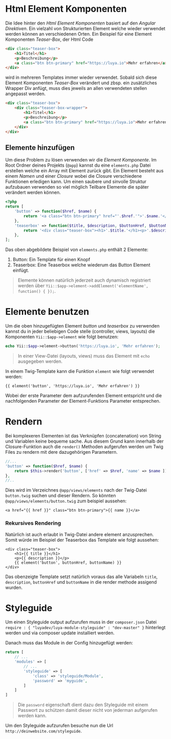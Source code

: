 Html Element Komponenten
========================
Die Idee hinter den *Html Element Komponenten* basiert auf den *Angular Direktiven*. Ein vielzahl von Strukturierten Element welche wieder verwendet werden können an verschiedenen Orten. Ein Beispiel für eine Element Komponenten *Teaser-Box*, der Html Code

```html
<div class="teaser-box">
	<h1>Titel</h1>
	<p>Beschreibung</p>
	<a class="btn btn-primary" href="https://luya.io">Mehr erfahren</a>
</div>
```

wird in mehreren Templates immer wieder verwendet. Sobald sich diese Element Komponenten *Teaser-Box* verändert und zbsp. ein zusätzliches Wrapper Div anfügt, muss dies jeweils an allen verwendeten stellen angepasst werden.

```html
<div class="teaser-box">
	<div class="teaser-box-wrapper">
		<h1>Titel</h1>
		<p>Beschreibung</p>
		<a class="btn btn-primary" href="https://luya.io">Mehr erfahren</a>
	</div>
</div>
```

Elemente hinzufügen
--------------------
Um diese Problem zu lösen verwenden wir die *Element Komponente*. Im Root Ordner deines Projekts (`@app`) kannst du eine `elements.php` Datei erstellen welche ein Array mit Element zurück gibt. Ein Element besteht aus einem *Namen* und einer *Closure* wobei die Closure verschiedene Funktionen erledigen kann. Um einen saubere und sinvolle Struktur aufzubauen verwenden so viel möglich Teilbare Elemente die später verändert werden können.

```php
<?php
return [
	'button' => function($href, $name) {
		return '<a class="btn btn-primary" href="'.$href.'">'.$name.'</a>';
	},
	'teaserbox' => function($title, $description, $buttonHref, $buttonName) {
		return '<div class="teaser-box"><h1>'.$title.'</h1><p>'.$description.'</p>'.$this->button($buttonHref, $buttonName).'</div>';
	},
];
```

Das oben abgebildete Beispiel von `elements.php` enthält 2 Elemente:

1. Button: Ein Template für einen Knopf
2. Teaserbox: Eine Teaserbox welche wiederum das Button Element einfügt.

> Elemente können natürlich jederzeit auch dynamisch registriert werden über `Yii::$app->element->addElement('elementName', function() { });`.

Elemente benutzen
=================
Um die oben hinzugefügten Element *button* und *teaserbox* zu verwenden kannst du in jeder beliebigen Code stelle (controller, views, layouts) die Komponenten `Yii::$app->element` wie folgt benutzen:

```php
echo Yii::$app->element->button('https://luya.io', 'Mehr erfahren');
```

> In einer View-Datei (layouts, views) muss das Element mit `echo` ausgegeben werden.

In einem Twig-Template kann die Funktion `element` wie folgt verwendet werden:

```
{{ element('button', 'https://luya.io', 'Mehr erfahren') }}
```

Wobei der erste Parameter dem aufzurufenden Element entspricht und die nachfolgenden Parameter der Element-Funktions Parameter entsprechen.

Rendern
=======
Bei komplexeren Elementen ist das Verknüpfen (concatenation) von String und Variablen keine bequeme sache. Aus diesem Grund kann innerhalb der Closure-Funktion auch die `render()` Methoden aufgerufen werden um Twig Files zu rendern mit dere dazugehörigen Parametern.

```php
//...
'button' => function($href, $name) {
	return $this->render('button', ['href' => $href, 'name' => $name ]);
},
//..
```

Dies wird im Verzeichnes `@app/views/elements` nach der Twig-Datei `button.twig` suchen und dieser Rendern. So könnten `@app/views/elements/button.twig` zum beispiel aussehen:

```
<a href="{{ href }}" class="btn btn-primary">{{ name }}</a>
```

### Rekursives Rendering

Natürlich ist auch erlaubt in Twig-Datei andere element anzusprechen. Somit würde im Beispiel der Teaserbox das Template wie folgt aussehen:

```
<div class="teaser-box">
	<h1>{{ title }}</h1>
	<p>{{ description }}</p>
	{{ element('button', buttonHref, buttonName) }}
</div>
```

Das obenzeigte Template setzt natürlich voraus das alle Variabeln `title`, `description`, `buttonHref` und `buttonName` in die render methode assigend wurden.

Styleguide
==========
Um einen Styleguide output aufzurufen muss in der `composer.json` Datei `require : { "luyadev/luya-module-styleguide" : "dev-master" }` hinterlegt werden und via composer update installiert werden.

Danach muss das Module in der Config hinzugefügt werden:

```php
return [
	// ...
	'modules' => [
		// ...
		'styleguide' => [
			'class' => 'styleguide/Module',
			'password' => 'myguide',
		]
	]
]
```

> Die `password` eigenschaft dient dazu den Styleguide mit einem Passwort zu schützen damit dieser nicht von jederman aufgerufen werden kann.

Um den Styleguide aufzurufen besuche nun die Url `http://deinwebsite.com/styleguide`.